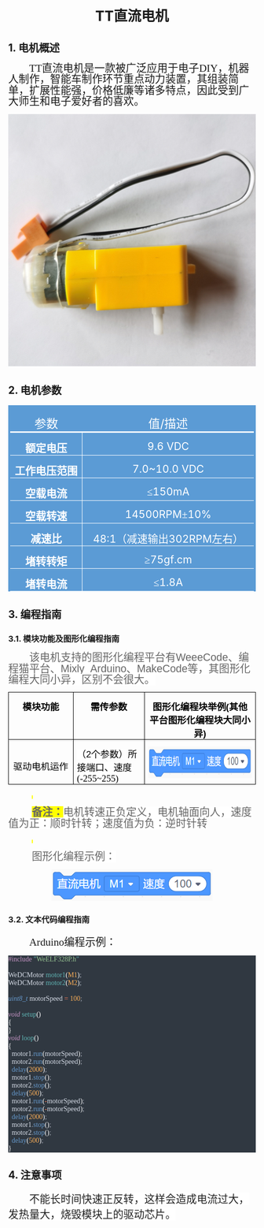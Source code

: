 <div align=center>
<h1 class="text-center">TT直流电机</h1>
</div>

## 1. 电机概述

<html><body>

<p class=MsoNormal style='text-indent:32.0pt'><span lang=EN-US
style='font-size:16.0pt;line-height:105%;font-family:宋体'>TT</span><span
style='font-size:16.0pt;line-height:105%;font-family:宋体'>直流电机是一款被广泛应用于电子<span
lang=EN-US>DIY</span>，机器人制作，智能车制作环节重点动力装置，其组装简单，扩展性能强，价格低廉等诸多特点，因此受到广大师生和电子爱好者的喜欢。</span></p>
</body></html>

  <p class=MsoNormal align=center style='margin-bottom:0cm;margin-bottom:.0001pt;
  text-align:center;line-height:normal'><span lang=EN-US><img width=622
  height=512 id="图片 1" src="docs\electronic_modules\motor\tt_dc_motor\20200310-151819.png"></span></p>

## 2. 电机参数

<html><body>

<table class=MsoTable15List5DarkAccent5 border=1 cellspacing=0 cellpadding=0
 style='border-collapse:collapse;border:none'>
 <tr>
  <td width=173 valign=top style='width:130.1pt;border-top:solid #5B9BD5 3.0pt;
  border-left:solid #5B9BD5 3.0pt;border-bottom:solid white 2.25pt;border-right:
  none;background:#5B9BD5;padding:0cm 5.4pt 0cm 5.4pt'>
  <p class=MsoNormal align=center style='margin-bottom:0cm;margin-bottom:.0001pt;
  text-align:center;line-height:normal'><span style='font-size:18.0pt;
  font-family:宋体;color:white'>参数</span></p>
  </td>
  <td width=395 valign=top style='width:295.9pt;border-top:solid #5B9BD5 3.0pt;
  border-left:none;border-bottom:solid white 2.25pt;border-right:solid #5B9BD5 3.0pt;
  background:#5B9BD5;padding:0cm 5.4pt 0cm 5.4pt'>
  <p class=MsoNormal align=center style='margin-bottom:0cm;margin-bottom:.0001pt;
  text-align:center;line-height:normal'><span style='font-size:18.0pt;
  font-family:宋体;color:white'>值</span><span lang=EN-US style='font-size:18.0pt;
  color:white'>/</span><span style='font-size:18.0pt;font-family:宋体;color:white'>描述</span></p>
  </td>
 </tr>
 <tr>
  <td width=173 valign=top style='width:130.1pt;border-top:none;border-left:
  solid #5B9BD5 3.0pt;border-bottom:solid white 1.0pt;border-right:solid white 1.0pt;
  background:#5B9BD5;padding:0cm 5.4pt 0cm 5.4pt'>
  <p class=MsoNormal align=center style='margin-bottom:0cm;margin-bottom:.0001pt;
  text-align:center;line-height:normal'><b><span style='font-size:16.0pt;
  font-family:宋体;color:white'>额定电压</span></b></p>
  </td>
  <td width=395 valign=top style='width:295.9pt;border-top:none;border-left:
  none;border-bottom:solid white 1.0pt;border-right:solid #5B9BD5 3.0pt;
  background:#5B9BD5;padding:0cm 5.4pt 0cm 5.4pt'>
  <p class=MsoNormal align=center style='margin-bottom:0cm;margin-bottom:.0001pt;
  text-align:center;line-height:normal'><span lang=EN-US style='font-size:16.0pt;
  color:white'>9.6 VDC</span></p>
  </td>
 </tr>
 <tr>
  <td width=173 valign=top style='width:130.1pt;border-top:none;border-left:
  solid #5B9BD5 3.0pt;border-bottom:none;border-right:solid white 1.0pt;
  background:#5B9BD5;padding:0cm 5.4pt 0cm 5.4pt'>
  <p class=MsoNormal align=center style='margin-bottom:0cm;margin-bottom:.0001pt;
  text-align:center;line-height:normal'><b><span style='font-size:16.0pt;
  font-family:宋体;color:white'>工作电压范围</span></b></p>
  </td>
  <td width=395 valign=top style='width:295.9pt;border:none;border-right:solid #5B9BD5 3.0pt;
  background:#5B9BD5;padding:0cm 5.4pt 0cm 5.4pt'>
  <p class=MsoNormal align=center style='margin-bottom:0cm;margin-bottom:.0001pt;
  text-align:center;line-height:normal'><span lang=EN-US style='font-size:16.0pt;
  color:white'>7.0~10.0 VDC</span></p>
  </td>
 </tr>
 <tr>
  <td width=173 valign=top style='width:130.1pt;border:solid white 1.0pt;
  border-left:solid #5B9BD5 3.0pt;background:#5B9BD5;padding:0cm 5.4pt 0cm 5.4pt'>
  <p class=MsoNormal align=center style='margin-bottom:0cm;margin-bottom:.0001pt;
  text-align:center;line-height:normal'><b><span style='font-size:16.0pt;
  font-family:宋体;color:white'>空载电流</span></b></p>
  </td>
  <td width=395 valign=top style='width:295.9pt;border-top:solid white 1.0pt;
  border-left:none;border-bottom:solid white 1.0pt;border-right:solid #5B9BD5 3.0pt;
  background:#5B9BD5;padding:0cm 5.4pt 0cm 5.4pt'>
  <p class=MsoNormal align=center style='margin-bottom:0cm;margin-bottom:.0001pt;
  text-align:center;line-height:normal'><span style='font-size:16.0pt;
  font-family:宋体;color:white'>≤</span><span lang=EN-US style='font-size:16.0pt;
  color:white'>150mA</span></p>
  </td>
 </tr>
 <tr>
  <td width=173 valign=top style='width:130.1pt;border-top:none;border-left:
  solid #5B9BD5 3.0pt;border-bottom:none;border-right:solid white 1.0pt;
  background:#5B9BD5;padding:0cm 5.4pt 0cm 5.4pt'>
  <p class=MsoNormal align=center style='margin-bottom:0cm;margin-bottom:.0001pt;
  text-align:center;line-height:normal'><b><span style='font-size:16.0pt;
  font-family:宋体;color:white'>空载转速</span></b></p>
  </td>
  <td width=395 valign=top style='width:295.9pt;border:none;border-right:solid #5B9BD5 3.0pt;
  background:#5B9BD5;padding:0cm 5.4pt 0cm 5.4pt'>
  <p class=MsoNormal align=center style='margin-bottom:0cm;margin-bottom:.0001pt;
  text-align:center;line-height:normal'><span lang=EN-US style='font-size:16.0pt;
  color:white'>14500RPM</span><span style='font-size:16.0pt;font-family:宋体;
  color:white'>±</span><span lang=EN-US style='font-size:16.0pt;color:white'>10%</span></p>
  </td>
 </tr>
 <tr>
  <td width=173 valign=top style='width:130.1pt;border:solid white 1.0pt;
  border-left:solid #5B9BD5 3.0pt;background:#5B9BD5;padding:0cm 5.4pt 0cm 5.4pt'>
  <p class=MsoNormal align=center style='margin-bottom:0cm;margin-bottom:.0001pt;
  text-align:center;line-height:normal'><b><span style='font-size:16.0pt;
  font-family:宋体;color:white'>减速比</span></b></p>
  </td>
  <td width=395 valign=top style='width:295.9pt;border-top:solid white 1.0pt;
  border-left:none;border-bottom:solid white 1.0pt;border-right:solid #5B9BD5 3.0pt;
  background:#5B9BD5;padding:0cm 5.4pt 0cm 5.4pt'>
  <p class=MsoNormal align=center style='margin-bottom:0cm;margin-bottom:.0001pt;
  text-align:center;line-height:normal'><span lang=EN-US style='font-size:16.0pt;
  color:white'>48:1</span><span style='font-size:16.0pt;font-family:宋体;
  color:white'>（减速输出</span><span lang=EN-US style='font-size:16.0pt;color:white'>302RPM</span><span
  style='font-size:16.0pt;font-family:宋体;color:white'>左右）</span></p>
  </td>
 </tr>
 <tr>
  <td width=173 valign=top style='width:130.1pt;border-top:none;border-left:
  solid #5B9BD5 3.0pt;border-bottom:none;border-right:solid white 1.0pt;
  background:#5B9BD5;padding:0cm 5.4pt 0cm 5.4pt'>
  <p class=MsoNormal align=center style='margin-bottom:0cm;margin-bottom:.0001pt;
  text-align:center;line-height:normal'><b><span style='font-size:16.0pt;
  font-family:宋体;color:white'>堵转转矩</span></b></p>
  </td>
  <td width=395 valign=top style='width:295.9pt;border:none;border-right:solid #5B9BD5 3.0pt;
  background:#5B9BD5;padding:0cm 5.4pt 0cm 5.4pt'>
  <p class=MsoNormal align=center style='margin-bottom:0cm;margin-bottom:.0001pt;
  text-align:center;line-height:normal'><span style='font-size:16.0pt;
  font-family:宋体;color:white'>≥</span><span lang=EN-US style='font-size:16.0pt;
  color:white'>75gf.cm</span></p>
  </td>
 </tr>
 <tr>
  <td width=173 valign=top style='width:130.1pt;border:solid white 1.0pt;
  border-left:solid #5B9BD5 3.0pt;background:#5B9BD5;padding:0cm 5.4pt 0cm 5.4pt'>
  <p class=MsoNormal align=center style='margin-bottom:0cm;margin-bottom:.0001pt;
  text-align:center;line-height:normal'><b><span style='font-size:16.0pt;
  font-family:宋体;color:white'>堵转电流</span></b></p>
  </td>
  <td width=395 valign=top style='width:295.9pt;border-top:solid white 1.0pt;
  border-left:none;border-bottom:solid white 1.0pt;border-right:solid #5B9BD5 3.0pt;
  background:#5B9BD5;padding:0cm 5.4pt 0cm 5.4pt'>
  <p class=MsoNormal align=center style='margin-bottom:0cm;margin-bottom:.0001pt;
  text-align:center;line-height:normal'><span style='font-size:16.0pt;
  font-family:宋体;color:white'>≤</span><span lang=EN-US style='font-size:16.0pt;
  color:white'>1.8A</span></p>
  </td>
 </tr>
</table>

</div>
</body></html>

## 3. 编程指南

### 3.1. 模块功能及图形化编程指南

<html><body>

<p class=MsoNormal style='text-indent:32.0pt'><span style='font-size:16.0pt;
line-height:105%;font-family:等线;color:#666666;background:white'>该电机支持的图形化编程平台有</span></span><span
lang=EN-US style='font-size:16.0pt;line-height:105%;font-family:"Helvetica",sans-serif;
color:#666666;background:white'><span style='box-sizing: border-box;font-variant-ligatures: normal;
font-variant-caps: normal;orphans: 2;text-align:start;widows: 2;-webkit-text-stroke-width: 0px;
text-decoration-style: initial;text-decoration-color: initial;word-spacing:
0px'>WeeeCode</span></span><span style='font-size:16.0pt;line-height:105%;
font-family:等线;color:#666666;background:white'><span style='box-sizing: border-box;
font-variant-ligatures: normal;font-variant-caps: normal;orphans: 2;text-align:
start;widows: 2;-webkit-text-stroke-width: 0px;text-decoration-style: initial;
text-decoration-color: initial;word-spacing:0px'>、编程猫平台、</span></span><span
lang=EN-US style='font-size:16.0pt;line-height:105%;font-family:"Helvetica",sans-serif;
color:#666666;background:white'><span style='box-sizing: border-box;font-variant-ligatures: normal;
font-variant-caps: normal;orphans: 2;text-align:start;widows: 2;-webkit-text-stroke-width: 0px;
text-decoration-style: initial;text-decoration-color: initial;word-spacing:
0px'>Mixly_Arduino</span></span><span style='font-size:16.0pt;line-height:105%;
font-family:等线;color:#666666;background:white'><span style='box-sizing: border-box;
font-variant-ligatures: normal;font-variant-caps: normal;orphans: 2;text-align:
start;widows: 2;-webkit-text-stroke-width: 0px;text-decoration-style: initial;
text-decoration-color: initial;word-spacing:0px'>、</span></span><span
lang=EN-US style='font-size:16.0pt;line-height:105%;font-family:"Helvetica",sans-serif;
color:#666666;background:white'><span style='box-sizing: border-box;font-variant-ligatures: normal;
font-variant-caps: normal;orphans: 2;text-align:start;widows: 2;-webkit-text-stroke-width: 0px;
text-decoration-style: initial;text-decoration-color: initial;word-spacing:
0px'>MakeCode</span></span><span style='font-size:16.0pt;line-height:105%;
font-family:等线;color:#666666;background:white'><span style='box-sizing: border-box;
font-variant-ligatures: normal;font-variant-caps: normal;orphans: 2;text-align:
start;widows: 2;-webkit-text-stroke-width: 0px;text-decoration-style: initial;
text-decoration-color: initial;word-spacing:0px'>等，其图形化编程大同小异，区别不会很大。</span></span></p>

<table class=MsoNormalTable border=0 cellspacing=0 cellpadding=0
 style='border-collapse:collapse'>
 <tr style='height:24.7pt'>
  <td width=244 valign=top style='width:183.3pt;border:solid windowtext 1.0pt;
  padding:0cm 5.4pt 0cm 5.4pt;height:24.7pt'>
  <p class=MsoNormal align=center style='margin-bottom:0cm;margin-bottom:.0001pt;
  text-align:center;line-height:normal'><b><span style='font-size:14.0pt;
  font-family:等线;color:black;background:white'>模块功能</span></b></p>
  </td>
  <td width=189 valign=top style='width:142.05pt;border:solid windowtext 1.0pt;
  border-left:none;padding:0cm 5.4pt 0cm 5.4pt;height:24.7pt'>
  <p class=MsoNormal align=center style='margin-bottom:0cm;margin-bottom:.0001pt;
  text-align:center;line-height:normal'><b><span style='font-size:14.0pt;
  font-family:等线;color:black;background:white'>需传参数</span></b></p>
  </td>
  <td width=455 valign=top style='width:341.05pt;border:solid windowtext 1.0pt;
  border-left:none;padding:0cm 5.4pt 0cm 5.4pt;height:24.7pt'>
  <p class=MsoNormal align=center style='margin-bottom:0cm;margin-bottom:.0001pt;
  text-align:center;line-height:normal'><b><span style='font-size:14.0pt;
  font-family:等线;color:black;background:white'>图形化编程块举例</span></b><b
  style='box-sizing: border-box;font-variant-ligatures: normal;font-variant-caps: normal;
  orphans: 2;widows: 2;-webkit-text-stroke-width: 0px;text-decoration-style: initial;
  text-decoration-color: initial;word-spacing:0px'><span style='box-sizing: border-box'><span
  lang=EN-US style='font-size:14.0pt;font-family:"Helvetica",sans-serif;
  color:black;background:white'>(</span></span></b><b style='box-sizing: border-box;
  font-variant-ligatures: normal;font-variant-caps: normal;orphans: 2;
  widows: 2;-webkit-text-stroke-width: 0px;text-decoration-style: initial;
  text-decoration-color: initial;word-spacing:0px'><span style='box-sizing: border-box'><span
  style='font-size:14.0pt;font-family:等线;color:black;background:white'>其他平台图形化编程块大同小异</span></span></b><b
  style='box-sizing: border-box;font-variant-ligatures: normal;font-variant-caps: normal;
  orphans: 2;widows: 2;-webkit-text-stroke-width: 0px;text-decoration-style: initial;
  text-decoration-color: initial;word-spacing:0px'><span style='box-sizing: border-box'><span
  lang=EN-US style='font-size:14.0pt;font-family:"Helvetica",sans-serif;
  color:black;background:white'>)</span></span></b></p>
  </td>
 </tr>
 <tr>
  <td width=244 style='width:183.3pt;border:solid windowtext 1.0pt;border-top:
  none;padding:0cm 5.4pt 0cm 5.4pt'>
  <p class=MsoNormal align=center style='margin-bottom:0cm;margin-bottom:.0001pt;
  text-align:center;line-height:normal'><span style='font-size:14.0pt;
  font-family:等线;color:black;background:white'>驱动电机运作</span></p>
  </td>
  <td width=189 style='width:142.05pt;border-top:none;border-left:none;
  border-bottom:solid windowtext 1.0pt;border-right:solid windowtext 1.0pt;
  padding:0cm 5.4pt 0cm 5.4pt'>
  <p class=MsoNormal style='margin-bottom:0cm;margin-bottom:.0001pt;line-height:
  normal'><span style='font-size:14.0pt;font-family:等线;color:black;background:
  white'>（</span><span lang=EN-US style='font-size:14.0pt;font-family:"Helvetica",sans-serif;
  color:black;background:white'><span style='box-sizing: border-box;font-variant-ligatures: normal;
  font-variant-caps: normal;orphans: 2;widows: 2;-webkit-text-stroke-width: 0px;
  text-decoration-style: initial;text-decoration-color: initial;word-spacing:
  0px'>2</span></span><span style='font-size:14.0pt;font-family:等线;color:black;
  background:white'>个参数）所接端口</span><span style='font-size:14.0pt;font-family:
  宋体;color:black;background:white'>、速度<span lang=EN-US>(-255~255)</span></span></p>
  </td>
  <td width=455 valign=top style='width:341.05pt;border-top:none;border-left:
  none;border-bottom:solid windowtext 1.0pt;border-right:solid windowtext 1.0pt;
  padding:0cm 5.4pt 0cm 5.4pt'>
  <p class=MsoNormal align=center style='margin-bottom:0cm;margin-bottom:.0001pt;
  text-align:center;line-height:normal'><span lang=EN-US><img width=328
  height=64 id="图片 1" src="docs\electronic_modules\motor\tt_dc_motor\20200310-150145.png"></span></p>
  </td>
 </tr>
</table>


</div>

<p class=MsoNormal style='text-indent:36.0pt'><b><span lang=EN-US
style='font-size:5.0pt;line-height:105%;font-family:等线;color:#ffffff;
background:yellow'><o:p>&nbsp;</o:p></span></b></p>

<p class=MsoNormal style='text-indent:36.0pt'><b><span style='font-size:16.0pt;
line-height:105%;font-family:等线;color:#666666;background:yellow'>备注：</span></b><span
style='font-size:16.0pt;line-height:105%;font-family:黑体;color:#666666;
background:white'>电机转速正负定义，电机轴面向人，速度值为正：顺时针转；速度值为负：逆时针转</span></p>

<p class=MsoNormal style='text-indent:36.0pt'><b><span lang=EN-US
style='font-size:5.0pt;line-height:105%;font-family:等线;color:#ffffff;
background:yellow'><o:p>&nbsp;</o:p></span></b></p>


<p class=MsoNormal style='text-indent:36.0pt'><span style='font-size:16.0pt;
line-height:105%;font-family:等线;color:#666666;background:white'>图形化编程示例：</span></span></p>

</body></html>

  <p class=MsoNormal align=center style='margin-bottom:0cm;margin-bottom:.0001pt;
  text-align:center;line-height:normal'><span lang=EN-US><img width=328
  height=64 id="图片 1" src="docs\electronic_modules\motor\tt_dc_motor\20200310-150145.png"></span></p>

### 3.2. 文本代码编程指南

<html><body>

<p class=MsoNormal style='text-indent:32.0pt'><span style='font-size:16.0pt;
font-family:等线'>Arduino编程示例：</span></p>
</body></html>

<div style="white-space:pre;font-family:Consolas;color:#d8dee9;background-color:#303841;-moz-tab-size:4;tab-size:4;"><span style="color:#c695c6;">#include</span> <span style="color:#5fb4b4;">"</span><span style="color:#99c794;">WeELF328P.h</span><span style="color:#5fb4b4;">"</span><br><br>WeDCMotor <span style="color:#5fb4b4;">motor1</span><span style="color:#ffffff;">(</span><span style="color:#f9ae58;">M1</span><span style="color:#ffffff;">)</span><span style="color:#a6acb9;">;</span><br>WeDCMotor <span style="color:#5fb4b4;">motor2</span><span style="color:#ffffff;">(</span><span style="color:#f9ae58;">M2</span><span style="color:#ffffff;">)</span><span style="color:#a6acb9;">;</span><br><br><span style="color:#6699cc;font-style:italic;">uint8_t</span> motorSpeed <span style="color:#f97b58;">=</span> <span style="color:#f9ae58;">100</span><span style="color:#a6acb9;">;</span><br><br><span style="color:#c695c6;font-style:italic;">void</span> <span style="color:#5fb4b4;">setup</span><span style="color:#ffffff;">(</span><span style="color:#ffffff;">)</span><br><span style="color:#ffffff;">{</span>  <br><span style="color:#ffffff;">}</span><br><span style="color:#c695c6;font-style:italic;">void</span> <span style="color:#5fb4b4;">loop</span><span style="color:#ffffff;">(</span><span style="color:#ffffff;">)</span> <br><span style="color:#ffffff;">{</span><br>  motor1<span style="color:#a6acb9;">.</span><span style="color:#6699cc;">run</span><span style="color:#ffffff;">(</span>motorSpeed<span style="color:#ffffff;">)</span><span style="color:#a6acb9;">;</span><br>  motor2<span style="color:#a6acb9;">.</span><span style="color:#6699cc;">run</span><span style="color:#ffffff;">(</span>motorSpeed<span style="color:#ffffff;">)</span><span style="color:#a6acb9;">;</span><br>  <span style="color:#6699cc;">delay</span><span style="color:#ffffff;">(</span><span style="color:#f9ae58;">2000</span><span style="color:#ffffff;">)</span><span style="color:#a6acb9;">;</span><br>  motor1<span style="color:#a6acb9;">.</span><span style="color:#6699cc;">stop</span><span style="color:#ffffff;">(</span><span style="color:#ffffff;">)</span><span style="color:#a6acb9;">;</span><br>  motor2<span style="color:#a6acb9;">.</span><span style="color:#6699cc;">stop</span><span style="color:#ffffff;">(</span><span style="color:#ffffff;">)</span><span style="color:#a6acb9;">;</span><br>  <span style="color:#6699cc;">delay</span><span style="color:#ffffff;">(</span><span style="color:#f9ae58;">500</span><span style="color:#ffffff;">)</span><span style="color:#a6acb9;">;</span><br>  motor1<span style="color:#a6acb9;">.</span><span style="color:#6699cc;">run</span><span style="color:#ffffff;">(</span><span style="color:#f97b58;">-</span>motorSpeed<span style="color:#ffffff;">)</span><span style="color:#a6acb9;">;</span><br>  motor2<span style="color:#a6acb9;">.</span><span style="color:#6699cc;">run</span><span style="color:#ffffff;">(</span><span style="color:#f97b58;">-</span>motorSpeed<span style="color:#ffffff;">)</span><span style="color:#a6acb9;">;</span><br>  <span style="color:#6699cc;">delay</span><span style="color:#ffffff;">(</span><span style="color:#f9ae58;">2000</span><span style="color:#ffffff;">)</span><span style="color:#a6acb9;">;</span><br>  motor1<span style="color:#a6acb9;">.</span><span style="color:#6699cc;">stop</span><span style="color:#ffffff;">(</span><span style="color:#ffffff;">)</span><span style="color:#a6acb9;">;</span><br>  motor2<span style="color:#a6acb9;">.</span><span style="color:#6699cc;">stop</span><span style="color:#ffffff;">(</span><span style="color:#ffffff;">)</span><span style="color:#a6acb9;">;</span><br>  <span style="color:#6699cc;">delay</span><span style="color:#ffffff;">(</span><span style="color:#f9ae58;">500</span><span style="color:#ffffff;">)</span><span style="color:#a6acb9;">;</span><br><span style="color:#ffffff;">}</span></div>

</sxh>

## 4. 注意事项

<html><body>

<p class=MsoNormal style='text-indent:32.0pt;mso-char-indent-count:2.0'><span
style='font-size:16.0pt;mso-ascii-font-family:Helvetica;mso-hansi-font-family:
Helvetica;mso-bidi-font-family:Helvetica;color:#222222;background:white'>不能长时间快速正反转，这样会造成电流过大，发热量大，烧毁模块上的驱动芯片。</span></p>
</body></html>